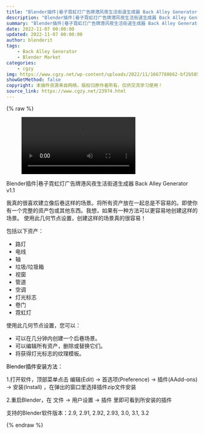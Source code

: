 ```yaml
---
title: "Blender插件|巷子霓虹灯广告牌港风夜生活街道生成器 Back Alley Generator v1.1"
description: "Blender插件|巷子霓虹灯广告牌港风夜生活街道生成器 Back Alley Generator v1.1"
summary: "Blender插件|巷子霓虹灯广告牌港风夜生活街道生成器 Back Alley Generator v1.1"
date: 2022-11-07 00:00:00
updated: 2022-11-07 00:00:00
author: blenderit
tags: 
    - Back Alley Generator
    - Blender Market
categories:
    - cgzy
img: https://www.cgzy.net/wp-content/uploads/2022/11/1667788662-bf2b585aaeb7a04.jpg
showGetMethod: false
copyright: 本插件资源来自网络，版权归原作者所有，仅供交流学习使用！
source_link: https://www.cgzy.net/23974.html
---
```


{% raw %}
<figure class="wp-block-video aligncenter"><video controls src="https://cloud.video.taobao.com/play/u/717183932/p/1/e/6/t/1/385241073832.mp4"></video></figure><div class="wp-block-pandastudio-title"><div class="title_style_01"><p>Blender插件|巷子霓虹灯广告牌港风夜生活街道生成器 Back Alley Generator v1.1</p></div></div><p class="is-style-text-indent-2em">我真的很喜欢建立像后巷这样的场景。将所有资产放在一起总是不容易的。即使你有一个完整的资产包或其他东西。我想，如果有一种方法可以更容易地创建这样的场景。 使用此几何节点设置，创建这样的场景真的很容易！</p><p>包括以下资产：</p><ul><li>路灯</li><li>电线</li><li>轴</li><li>垃圾/垃圾箱</li><li>视窗</li><li>管道</li><li>空调</li><li>灯光标志</li><li>卷门 </li><li>霓虹灯</li></ul><p>使用此几何节点设置，您可以：</p><ul><li>可以在几分钟内创建一个后巷场景。</li><li>可以编辑所有资产，删除或替换它们。</li><li>将获得灯光标志的纹理模板。</li></ul><p><mark style="background-color:rgba(0, 0, 0, 0)" class="has-inline-color has-vivid-red-color">Blender插件安装方法：</mark></p><p>1.打开软件，顶部菜单点击 编辑(Edit) → 首选项(Preference) → 插件(AAdd-ons) → 安装(Install) ，在弹出的窗口里选择插件zip文件安装</p><p>2.重启Blender，在 文件 → 用户设置 → 插件 里即可看到所安装的插件</p><div class="wp-block-pandastudio-tips"><div class="tip success "><p>支持的Blender软件版本：2.9, 2.91, 2.92, 2.93, 3.0, 3.1, 3.2</p>
</div></div>
<div style="display: none">cgzy</div>
{% endraw %}